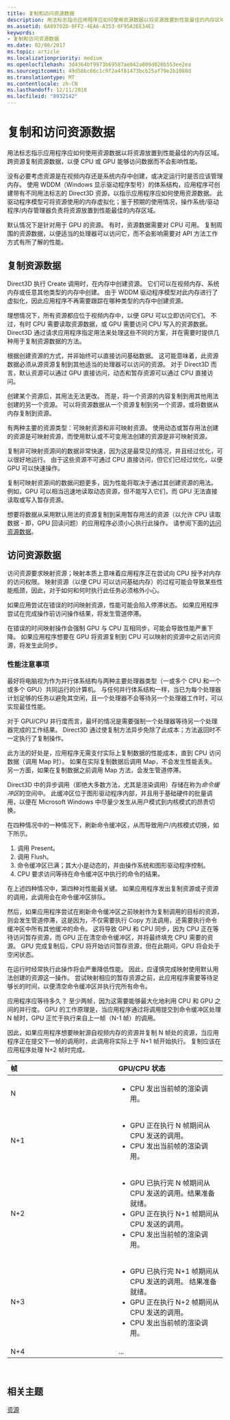 ```yaml
---
title: 复制和访问资源数据
description: 用法标志指示应用程序应如何使用资源数据以将资源放置到性能最佳的内存区域。 跨资源复制资源数据，以便 CPU 或 GPU 能够访问数据而不会影响性能。
ms.assetid: 6A09702D-0FF2-4EA6-A353-0F95A3EE34E2
keywords:
- 复制和访问资源数据
ms.date: 02/08/2017
ms.topic: article
ms.localizationpriority: medium
ms.openlocfilehash: 3d4364bf9973b69587ae042a809d026b553ee2ea
ms.sourcegitcommit: 49d58bc66c1c9f2a4f81473bcb25af79e2b1088d
ms.translationtype: MT
ms.contentlocale: zh-CN
ms.lasthandoff: 12/11/2018
ms.locfileid: "8932142"
---
```

# <a name="copying-and-accessing-resource-data"></a>复制和访问资源数据


用法标志指示应用程序应如何使用资源数据以将资源放置到性能最佳的内存区域。 跨资源复制资源数据，以便 CPU 或 GPU 能够访问数据而不会影响性能。

没有必要考虑资源是在视频内存还是系统内存中创建，或决定运行时是否应该管理内存。 使用 WDDM（Windows 显示驱动程序型号）的体系结构，应用程序可创建带有不同用法标志的 Direct3D 资源，以指示应用程序应如何使用资源数据。 此驱动程序模型可将资源使用的内存虚拟化；鉴于预期的使用情况，操作系统/驱动程序/内存管理器负责将资源放置到性能最佳的内存区域。

默认情况下是针对用于 GPU 的资源。 有时，资源数据需要对 CPU 可用。 复制周围的资源数据，以便适当的处理器可以访问它，而不会影响需要对 API 方法工作方式有所了解的性能。

## <a name="span-idcopyingspanspan-idcopyingspanspan-idcopyingspancopying-resource-data"></a><span id="Copying"></span><span id="copying"></span><span id="COPYING"></span>复制资源数据


Direct3D 执行 Create 调用时，在内存中创建资源。 它们可以在视频内存、系统内存或任意其他类型的内存中创建。 由于 WDDM 驱动程序模型对此内存进行了虚拟化，因此应用程序不再需要跟踪在哪种类型的内存中创建资源。

理想情况下，所有资源都应位于视频内存中，以便 GPU 可以立即访问它们。 不过，有时 CPU 需要读取资源数据，或 GPU 需要访问 CPU 写入的资源数据。 Direct3D 通过请求应用程序指定用法来处理这些不同的方案，并在需要时提供几种用于复制资源数据的方法。

根据创建资源的方式，并非始终可以直接访问基础数据。 这可能意味着，此资源数据必须从源资源复制到其他适当的处理器可以访问的资源。 对于 Direct3D 而言，默认资源可以通过 GPU 直接访问，动态和暂存资源可以通过 CPU 直接访问。

创建某个资源后，其用法无法更改。 而是，将一个资源的内容复制到用其他用法创建的另一个资源。 可以将资源数据从一个资源复制到另一个资源，或将数据从内存复制到资源。

有两种主要的资源类型：可映射资源和非可映射资源。 使用动态或暂存用法创建的资源是可映射资源，而使用默认或不可变用法创建的资源是非可映射资源。

复制非可映射资源间的数据非常快速，因为这是最常见的情况，并且经过优化，可以很好地运行。 由于这些资源不可通过 CPU 直接访问，但它们已经过优化，以便 GPU 可以快速操作。

复制可映射资源间的数据问题更多，因为性能将取决于通过其创建资源的用法。 例如，GPU 可以相当迅速地读取动态资源，但不能写入它们，而 GPU 无法直接读取或写入暂存资源。

想要将数据从采用默认用法的资源复制到采用暂存用法的资源（以允许 CPU 读取数据 - 即，GPU 回读问题）的应用程序必须小心执行此操作。 请参阅下面的[访问资源数据](#accessing)。

## <a name="span-idaccessingspanspan-idaccessingspanspan-idaccessingspanaccessing-resource-data"></a><span id="Accessing"></span><span id="accessing"></span><span id="ACCESSING"></span>访问资源数据


访问资源要求映射资源；映射本质上意味着应用程序正在尝试向 CPU 授予对内存的访问权限。 映射资源（以便 CPU 可以访问基础内存）的过程可能会导致某些性能瓶颈，因此，对于如何和何时执行此任务必须格外小心。

如果应用尝试在错误的时间映射资源，性能可能会陷入停滞状态。 如果应用程序尝试在完成操作前访问操作结果，将发生管道停滞。

在错误的时间映射操作会强制 GPU 与 CPU 互相同步，可能会导致性能严重下降。 如果应用程序想要在 GPU 将资源复制到 CPU 可以映射的资源中之前访问资源，将发生此同步。

### <a name="span-idperformanceconsiderationsspanspan-idperformanceconsiderationsspanspan-idperformanceconsiderationsspanperformance-considerations"></a><span id="Performance_Considerations"></span><span id="performance_considerations"></span><span id="PERFORMANCE_CONSIDERATIONS"></span>性能注意事项

最好将电脑视为作为并行体系结构与两种主要处理器类型（一或多个 CPU 和一个或多个 GPU）共同运行的计算机。 与任何并行体系结构一样，当已为每个处理器计划足够的任务以避免其空闲，且一个处理器不会等待另一个处理器工作时，可以实现最佳性能。

对于 GPU/CPU 并行度而言，最坏的情况是需要强制一个处理器等待另一个处理器完成的工作结果。 Direct3D 通过使复制方法异步免除了此成本；方法返回时不一定执行了复制操作。

此方法的好处是，应用程序无需支付实际上复制数据的性能成本，直到 CPU 访问数据（调用 Map 时）。 如果在实际复制数据后调用 Map，不会发生性能丢失。 另一方面，如果在复制数据之前调用 Map 方法，会发生管道停滞。

Direct3D 中的异步调用（即绝大多数方法，尤其是渲染调用）存储在称为*命令缓冲区*的空间中。 此缓冲区位于图形驱动程序内部，并且用于基础硬件的批量调用，以便在 Microsoft Windows 中尽量少发生从用户模式到内核模式的昂贵切换。

在四种情况中的一种情况下，刷新命令缓冲区，从而导致用户/内核模式切换，如下所示。

1.  调用 Present。
2.  调用 Flush。
3.  命令缓冲区已满；其大小是动态的，并由操作系统和图形驱动程序控制。
4.  CPU 要求访问等待在命令缓冲区中执行的命令的结果。

在上述四种情况中，第四种对性能最关键。 如果应用程序发出复制资源或子资源的调用，此调用会在命令缓冲区排队。

然后，如果应用程序尝试在刷新命令缓冲区之前映射作为复制调用的目标的资源，则会发生管道停滞，这是因为，不仅需要执行 Copy 方法调用，还需要执行命令缓冲区中所有其他缓冲的命令。 这将导致 GPU 和 CPU 同步，因为 CPU 正在等待访问暂存资源，而 GPU 正在清空命令缓冲区，并将最终填充 CPU 需要的资源。 GPU 完成复制后，CPU 将开始访问暂存资源，但在此期间，GPU 将会处于空闲状态。

在运行时经常执行此操作将会严重降低性能。 因此，应谨慎完成映射使用默认用法创建的资源这一操作。 尝试映射相应的暂存资源之前，此应用程序需要等待足够长的时间，以便清空命令缓冲区并执行完所有命令。

应用程序应等待多久？ 至少两帧，因为这需要能够最大化地利用 CPU 和 GPU 之间的并行度。 GPU 的工作原理是，当应用程序通过将调用提交到命令缓冲区处理 N 帧时，GPU 正忙于执行来自上一帧（N-1 帧）的调用。

因此，如果应用程序想要映射源自视频内存的资源并复制 N 帧处的资源，当应用程序正在提交下一帧的调用时，此调用将实际上于 N+1 帧开始执行。 复制应该在应用程序处理 N+2 帧时完成。

<table>
<colgroup>
<col width="50%" />
<col width="50%" />
</colgroup>
<thead>
<tr class="header">
<th align="left">帧</th>
<th align="left">GPU/CPU 状态</th>
</tr>
</thead>
<tbody>
<tr class="odd">
<td align="left">N</td>
<td align="left"><ul>
<li>CPU 发出当前帧的渲染调用。</li>
</ul></td>
</tr>
<tr class="even">
<td align="left">N+1</td>
<td align="left"><ul>
<li>GPU 正在执行 N 帧期间从 CPU 发送的调用。</li>
<li>CPU 发出当前帧的渲染调用。</li>
</ul></td>
</tr>
<tr class="odd">
<td align="left">N+2</td>
<td align="left"><ul>
<li>GPU 已执行完 N 帧期间从 CPU 发送的调用。结果准备就绪。</li>
<li>GPU 正在执行 N+1 帧期间从 CPU 发送的调用。</li>
<li>CPU 发出当前帧的渲染调用。</li>
</ul></td>
</tr>
<tr class="even">
<td align="left">N+3</td>
<td align="left"><ul>
<li>GPU 已执行完 N+1 帧期间从 CPU 发送的调用。 结果准备就绪。</li>
<li>GPU 正在执行 N+2 帧期间从 CPU 发送的调用。</li>
<li>CPU 发出当前帧的渲染调用。</li>
</ul></td>
</tr>
<tr class="odd">
<td align="left">N+4</td>
<td align="left">...</td>
</tr>
</tbody>
</table>

 

## <a name="span-idrelated-topicsspanrelated-topics"></a><span id="related-topics"></span>相关主题


[资源](resources.md)

 

 




